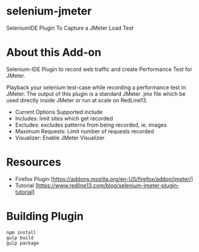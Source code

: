 # selenium-jmeter
SeleniumIDE Plugin To Capture a JMeter Load Test

# About this Add-on

Selenium-IDE Plugin to record web traffic and create Performance Test for JMeter.

Playback your selenium test-case while recording a performance test in JMeter. The output of this plugin is a standard JMeter .jmx file which be used directly inside JMeter or run at scale on RedLine13.

* Current Options Supported include
* Includes: limit sites which get recorded
* Excludes: excludes patterns from being recorded, ie. images
* Maximum Requests: Limit number of requests recorded
* Visualizer: Enable JMeter Visualizer

# Resources 
* Firefox Plugin [https://addons.mozilla.org/en-US/firefox/addon/jmeter/]
* Tutorial [https://www.redline13.com/blog/selenium-jmeter-plugin-tutorial]

# Building Plugin
```
npm install
gulp build
gulp package
```
